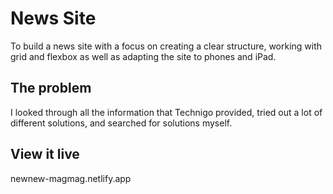 # News Site

To build a news site with a focus on creating a clear structure, working with grid and flexbox as well as adapting the site to phones and iPad.

## The problem

I looked through all the information that Technigo provided, tried out a lot of different solutions, and searched for solutions myself. 

## View it live
newnew-magmag.netlify.app
